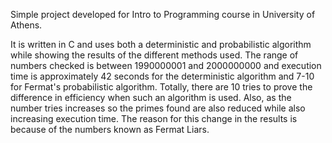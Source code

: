 Simple project developed for Intro to Programming course in University of Athens. 

It is written in C and uses both a deterministic and probabilistic algorithm while showing the results of the different methods used.
The range of numbers checked is between 1990000001 and 2000000000 and execution time is approximately 42 seconds for the deterministic
algorithm and 7-10 for Fermat's probabilistic algorithm. Totally, there are 10 tries to prove the difference in efficiency when such
an algorithm is used. Also, as the number tries increases so the primes found are also reduced  while also increasing execution time.
The reason for this change in the results is because of the numbers known as Fermat Liars.
